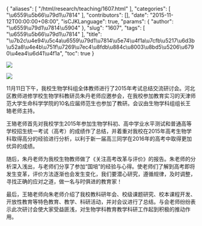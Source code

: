 {
    "aliases": [
        "/html/research/teaching/1607.html"
    ],
    "categories": [
        "\u6559\u5b66\u79d1\u7814"
    ],
    "contributors": [],
    "date": "2015-11-12T00:00:00+08:00",
    "isCJKLanguage": true,
    "params": {
        "author": "\u6559\u79d1\u7814\u5904"
    },
    "slug": "1607",
    "tags": [
        "\u6559\u5b66\u79d1\u7814"
    ],
    "title": "\u7b2c\u4e94\u5c4a\u6559\u79d1\u7814\u5e74\u4f1a\u7cfb\u5217\u6d3b\u52a8\u4e4b\u751f\u7269\u7ec4\u8fdb\u884c\u8003\u8bd5\u5206\u6790\u4ea4\u6d41\u4f1a",
    "toc": true
}

![](https://cdn.tfls.online/mirror/full/c3385b99247e38c575ccce20fde5b6d2f5e757e3.jpg)




![](https://cdn.tfls.online/mirror/full/5b79d29450811e67bd5d7a8d3c0b9021715010ef.jpg)







11月11日下午，我校生物学科组全体教师进行了2015年考试总结交流研讨会。河北区教师进修学校生物学科教研员朱丹老师应邀参会，在我校参加教育实习的天津师范大学生命科学学院的10名应届师范生也参加了教研。会议由生物学科组组长王辂老师主持。




王辂老师首先对我校学生2015年参加生物学科初、高中学业水平测试和普通高等学校招生统一考试（高考）的成绩作了总结，并着重对我校在2015年高考生物学科取得高分的经验进行分析，以利于新一届高三同学在2016年的高考中取得更加优异的成绩。




随后，朱丹老师为我校生物教师做了《关注高考改革与评价》的报告。朱老师的分析深入浅出，与老师们分享了参加“国培”的经验与心得。使老师们了解到高考即将发生变革，评价方法逐渐也会发生变化，我们要潜心研究，遵循规律，及时调整，寻找正确的应对之道，做一名与时俱进的教育家！




最后，王辂老师向朱老师介绍了我校教科研年会、校级课题研究、校本课程开发、开放性教育等特色教育、教学、科研活动，并对会议进行了总结。与会老师纷纷表示此次研讨会使大家受益匪浅，对生物学科教育教学科研工作起到积极的推动作用。                








